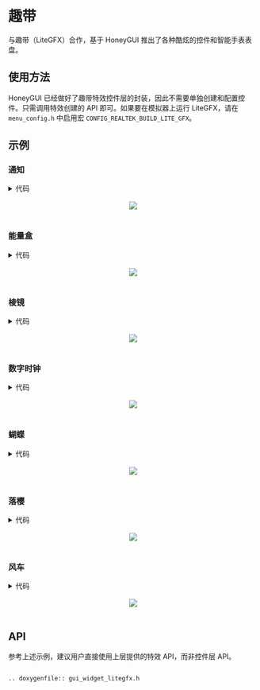 # 趣带

与趣带（LiteGFX）合作，基于 HoneyGUI 推出了各种酷炫的控件和智能手表表盘。

## 使用方法

HoneyGUI 已经做好了趣带特效控件层的封装，因此不需要单独创建和配置控件。只需调用特效创建的 API 即可。如果要在模拟器上运行 LiteGFX，请在 `menu_config.h` 中启用宏 `CONFIG_REALTEK_BUILD_LITE_GFX`。

## 示例

### 通知
<details> <summary>代码</summary>

```c

static void design_app_watch_ui(gui_app_t *app)
{
    extern void design_tab_app_notifications(void *parent);
    design_tab_app_notifications(&(app->screen));
}
```
</details>
<br>
<div style="text-align: center"><img src="https://foruda.gitee.com/images/1723430546161167009/198f4430_9325830.gif"/></div>
<br>

### 能量盒
<details> <summary>代码</summary>

```c

static void design_app_watch_ui(gui_app_t *app)
{
    extern void design_tab_app_energybox(void *parent);
    design_tab_app_energybox(&(app->screen));
}
```
</details>
<br>
<div style="text-align: center"><img src="https://foruda.gitee.com/images/1723444521333503824/5a699e73_9325830.gif"/></div>
<br>


### 棱镜
<details> <summary>代码</summary>

```c

static void design_app_watch_ui(gui_app_t *app)
{
    extern void design_tab_app_prsim_refl(void *parent);
    design_tab_app_prsim_refl(&(app->screen));
}
```
</details>
<br>
<div style="text-align: center"><img src="https://foruda.gitee.com/images/1723446841825807274/e17dcd08_9325830.gif"/></div>
<br>



### 数字时钟
<details> <summary>代码</summary>

```c

static void design_app_watch_ui(gui_app_t *app)
{
    gui_tabview_t *tv = gui_tabview_create(&(app->screen), "tabview", 0, 0, 0, 0);
    gui_tab_t *tab0 = gui_tab_create(tv, "tab0", 0, 0, 0, 0, 0, 0);

    extern void design_tab_watchface_digit_clock(void *parent);
    design_tab_watchface_digit_clock(tab0);
}
```
</details>
<br>
<div style="text-align: center"><img src="https://foruda.gitee.com/images/1723448952426583702/594b5c97_9325830.gif"/></div>
<br>



### 蝴蝶
<details> <summary>代码</summary>

```c

static void design_app_watch_ui(gui_app_t *app)
{
    gui_tabview_t *tv = gui_tabview_create(&(app->screen), "tabview", 0, 0, 0, 0);
    gui_tab_t *tab0 = gui_tab_create(tv, "tab0", 0, 0, 0, 0, 0, 0);

    gui_font_mem_init(SIMKAI_SIZE32_BITS2_FONT_BIN);
    extern void design_tab_watchface_butterfly(void *parent);
    design_tab_watchface_butterfly(tab0);

}
```
</details>
<br>
<div style="text-align: center"><img src="https://foruda.gitee.com/images/1723449031267718568/527bf443_9325830.gif"/></div>
<br>



### 落樱
<details> <summary>代码</summary>

```c

static void design_app_watch_ui(gui_app_t *app)
{
    gui_tabview_t *tv = gui_tabview_create(&(app->screen), "tabview", 0, 0, 0, 0);
    gui_tab_t *tab0 = gui_tab_create(tv, "tab0", 0, 0, 0, 0, 0, 0);

    extern void design_tab_watchface_flowerfall(void *parent);
    design_tab_watchface_flowerfall(tab0);
}
```
</details>
<br>
<div style="text-align: center"><img src="https://foruda.gitee.com/images/1723449064680099900/269758fb_9325830.gif"/></div>
<br>

### 风车
<details> <summary>代码</summary>

```c

static void design_app_watch_ui(gui_app_t *app)
{
    gui_tabview_t *tv = gui_tabview_create(&(app->screen), "tabview", 0, 0, 0, 0);
    gui_tab_t *tab0 = gui_tab_create(tv, "tab0", 0, 0, 0, 0, 0, 0);

    extern void design_tab_watchface_windmill(void *parent);
    design_tab_watchface_windmill(tab0);
}
```
</details>
<br>
<div style="text-align: center"><img src="https://foruda.gitee.com/images/1723449195666990344/7ec4093f_9325830.gif"/></div>
<br>



## API

参考上述示例，建议用户直接使用上层提供的特效 API，而非控件层 API。

</span>

```eval_rst

.. doxygenfile:: gui_widget_litegfx.h

```
